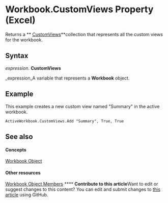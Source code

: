 
# Workbook.CustomViews Property (Excel)

Returns a  ** [CustomViews](f970bdf7-371b-ba41-89a3-bef2c6907f1a.md)**collection that represents all the custom views for the workbook.


## Syntax

 _expression_. **CustomViews**

 _expression_A variable that represents a  **Workbook** object.


## Example

This example creates a new custom view named "Summary" in the active workbook.


```
ActiveWorkbook.CustomViews.Add "Summary", True, True
```


## See also


#### Concepts


 [Workbook Object](8c00aa60-c974-eed3-0812-3c9625eb0d4c.md)
#### Other resources


 [Workbook Object Members](dce102a3-25de-3ff4-2ce5-bc56e08baca7.md)
****   **Contribute to this article**Want to edit or suggest changes to this content? You can edit and submit changes to  [this article](https://github.com/jhershey00/VBA_Excel_Test/OpenXMLCon/articles/286f6d5a-fb91-a339-8e74-9014ab7f4835.md) using GitHub.

